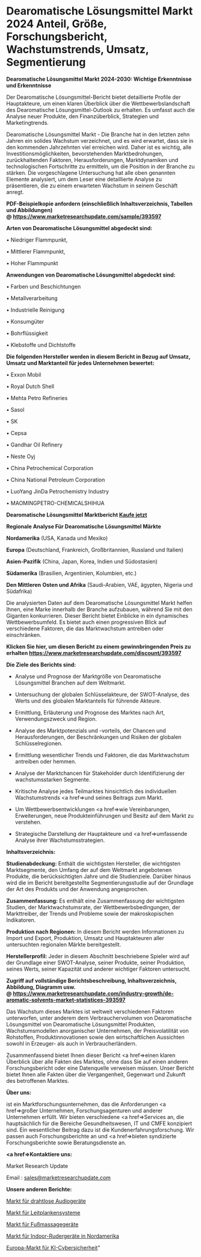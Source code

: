 # Dearomatische Lösungsmittel Markt 2024 Anteil, Größe, Forschungsbericht, Wachstumstrends, Umsatz, Segmentierung

<strong>Dearomatische Lösungsmittel Markt 2024-2030: Wichtige Erkenntnisse und Erkenntnisse</strong>

Der Dearomatische Lösungsmittel-Bericht bietet detaillierte Profile der Hauptakteure, um einen klaren Überblick über die Wettbewerbslandschaft des Dearomatische Lösungsmittel-Outlook zu erhalten. Es umfasst auch die Analyse neuer Produkte, den Finanzüberblick, Strategien und Marketingtrends.

Dearomatische Lösungsmittel Markt - Die Branche hat in den letzten zehn Jahren ein solides Wachstum verzeichnet, und es wird erwartet, dass sie in den kommenden Jahrzehnten viel erreichen wird. Daher ist es wichtig, alle Investitionsmöglichkeiten, bevorstehenden Marktbedrohungen, zurückhaltenden Faktoren, Herausforderungen, Marktdynamiken und technologischen Fortschritte zu ermitteln, um die Position in der Branche zu stärken. Die vorgeschlagene Untersuchung hat alle oben genannten Elemente analysiert, um dem Leser eine detaillierte Analyse zu präsentieren, die zu einem erwarteten Wachstum in seinem Geschäft anregt.

<strong><b>PDF-Beispielkopie anfordern (einschließlich Inhaltsverzeichnis, Tabellen und Abbildungen) @ </b></strong><strong><a href=https://www.marketresearchupdate.com/sample/393597><strong>https://www.marketresearchupdate.com/sample/393597</u></a></strong></strong>

<strong>Arten von Dearomatische Lösungsmittel abgedeckt sind:</strong>

• Niedriger Flammpunkt,

• Mittlerer Flammpunkt,

• Hoher Flammpunkt

<strong>Anwendungen von Dearomatische Lösungsmittel abgedeckt sind:</strong>

• Farben und Beschichtungen

• Metallverarbeitung

• Industrielle Reinigung

• Konsumgüter

• Bohrflüssigkeit

• Klebstoffe und Dichtstoffe

<strong>Die folgenden Hersteller werden in diesem Bericht in Bezug auf Umsatz, Umsatz und Marktanteil für jedes Unternehmen bewertet:</strong>

• Exxon Mobil

• Royal Dutch Shell

• Mehta Petro Refineries

• Sasol

• SK

• Cepsa

• Gandhar Oil Refinery

• Neste Oyj

• China Petrochemical Corporation

• China National Petroleum Corporation

• LuoYang JinDa Petrochemistry Industry

• MAOMINGPETRO-CHEMICALSHIHUA

<strong>Dearomatische Lösungsmittel Marktbericht <a href=https://www.marketresearchupdate.com/buynow/393597>Kaufe jetzt</a></strong>

<strong>Regionale Analyse Für Dearomatische Lösungsmittel Märkte</strong>

<strong>Nordamerika</strong> (USA, Kanada und Mexiko)

<strong>Europa</strong> (Deutschland, Frankreich, Großbritannien, Russland und Italien)

<strong>Asien-Pazifik</strong> (China, Japan, Korea, Indien und Südostasien)

<strong>Südamerika</strong> (Brasilien, Argentinien, Kolumbien, etc.)

<strong>Den Mittleren</strong> <strong>Osten und Afrika</strong> (Saudi-Arabien, VAE, ägypten, Nigeria und Südafrika)

Die analysierten Daten auf dem Dearomatische Lösungsmittel Markt helfen Ihnen, eine Marke innerhalb der Branche aufzubauen, während Sie mit den Giganten konkurrieren. Dieser Bericht bietet Einblicke in ein dynamisches Wettbewerbsumfeld. Es bietet auch einen progressiven Blick auf verschiedene Faktoren, die das Marktwachstum antreiben oder einschränken.

<strong>Klicken Sie hier, um diesen Bericht zu einem gewinnbringenden Preis zu erhalten
</strong><strong><a href=https://www.marketresearchupdate.com/discount/393597>https://www.marketresearchupdate.com/discount/393597</b></u></strong></a>

<strong>Die Ziele des Berichts sind:</strong>

- Analyse und Prognose der Marktgröße von Dearomatische Lösungsmittel Branchen auf dem Weltmarkt.

- Untersuchung der globalen Schlüsselakteure, der SWOT-Analyse, des Werts und des globalen Marktanteils für führende Akteure.

- Ermittlung, Erläuterung und Prognose des Marktes nach Art, Verwendungszweck und Region.

- Analyse des Marktpotenzials und -vorteils, der Chancen und Herausforderungen, der Beschränkungen und Risiken der globalen Schlüsselregionen.

- Ermittlung wesentlicher Trends und Faktoren, die das Marktwachstum antreiben oder hemmen.

- Analyse der Marktchancen für Stakeholder durch Identifizierung der wachstumsstarken Segmente.

- Kritische Analyse jedes Teilmarktes hinsichtlich des individuellen Wachstumstrends <a href=>und</a> seines Beitrags zum Markt.

- Um Wettbewerbsentwicklungen <a href=>wie</a> Vereinbarungen, Erweiterungen, neue Produkteinführungen und Besitz auf dem Markt zu verstehen.

- Strategische Darstellung der Hauptakteure und <a href=>umfas</a>sende Analyse ihrer Wachstumsstrategien.

<strong>Inhaltsverzeichnis:</strong>

<strong>Studienabdeckung:</strong> Enthält die wichtigsten Hersteller, die wichtigsten Marktsegmente, den Umfang der auf dem Weltmarkt angebotenen Produkte, die berücksichtigten Jahre und die Studienziele. Darüber hinaus wird die im Bericht bereitgestellte Segmentierungsstudie auf der Grundlage der Art des Produkts und der Anwendung angesprochen.

<strong>Zusammenfassung:</strong> Es enthält eine Zusammenfassung der wichtigsten Studien, der Marktwachstumsrate, der Wettbewerbsbedingungen, der Markttreiber, der Trends und Probleme sowie der makroskopischen Indikatoren.

<strong>Produktion nach Regionen:</strong> In diesem Bericht werden Informationen zu Import und Export, Produktion, Umsatz und Hauptakteuren aller untersuchten regionalen Märkte bereitgestellt.

<strong>Herstellerprofil:</strong> Jeder in diesem Abschnitt beschriebene Spieler wird auf der Grundlage einer SWOT-Analyse, seiner Produkte, seiner Produktion, seines Werts, seiner Kapazität und anderer wichtiger Faktoren untersucht.

<strong><b>Zugriff auf vollständige Berichtsbeschreibung, Inhaltsverzeichnis, Abbildung, Diagramm usw. @ </b></strong><strong><a href=https://www.marketresearchupdate.com/industry-growth/de-aromatic-solvents-market-statistices-393597>https://www.marketresearchupdate.com/industry-growth/de-aromatic-solvents-market-statistices-393597</a></strong>

Das Wachstum dieses Marktes ist weltweit verschiedenen Faktoren unterworfen, unter anderem dem Verbrauchervolumen von Dearomatische Lösungsmittel von Dearomatische Lösungsmittel Produkten, Wachstumsmodellen anorganischer Unternehmen, der Preisvolatilität von Rohstoffen, Produktinnovationen sowie den wirtschaftlichen Aussichten sowohl in Erzeuger- als auch in Verbraucherländern.

Zusammenfassend bietet Ihnen dieser Bericht <a href=>einen</a> klaren Überblick über alle Fakten des Marktes, ohne dass Sie auf einen anderen Forschungsbericht oder eine Datenquelle verweisen müssen. Unser Bericht bietet Ihnen alle Fakten über die Vergangenheit, Gegenwart und Zukunft des betroffenen Marktes.

<strong>Über uns:</strong>

 ist ein Marktforschungsunternehmen, das die Anforderungen <a href=>großer</a> Unternehmen, Forschungsagenturen und anderer Unternehmen erfüllt. Wir bieten verschiedene <a href=>Services</a> an, die hauptsächlich für die Bereiche Gesundheitswesen, IT und CMFE konzipiert sind. Ein wesentlicher Beitrag dazu ist die Kundenerfahrungsforschung. Wir passen auch Forschungsberichte an und <a href=>bieten</a> syndizierte Forschungsberichte sowie Beratungsdienste an.

<strong><a href=>Kontaktiere uns:</a></strong>

Market Research Update

Email : sales@marketresearchupdate.com

<strong>Unsere anderen Berichte:</strong>

<a href=https://www.linkedin.com/pulse/wireless-audio-devices-market-latest-report-outstanding>Markt für drahtlose Audiogeräte</a>

<a href=https://www.linkedin.com/pulse/crash-barrier-systems-market-size-industry-growth-factors>Markt für Leitplankensysteme</a>

<a href=https://www.linkedin.com/pulse/foot-massager-market-size-share-outlook>Markt für Fußmassagegeräte</a>

<a href=https://www.linkedin.com/pulse/north-america-indoor-rower-market-2023-booming>Markt für Indoor-Rudergeräte in Nordamerika</a>

<a href=https://www.linkedin.com/pulse/europe-ai-cybersecurity-market-2023-latest-sales>Europa-Markt für KI-Cybersicherheit</a>"
